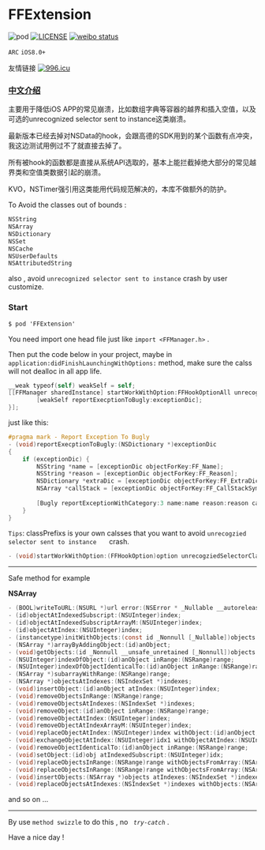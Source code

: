 # FFExtension   

![pod](https://img.shields.io/badge/pod-1.0.7-orange.svg)  [![LICENSE](https://img.shields.io/badge/license-Anti%20996-blue.svg)](https://github.com/996icu/996.ICU/blob/master/LICENSE) [![weibo status](https://img.shields.io/badge/weibo-%40Zombie%E7%AC%AC%E4%B8%83%E7%AB%A0-brightgreen.svg)](https://weibo.com/1247589445)

`ARC`  `iOS8.0+`



友情链接 [![996.icu](https://img.shields.io/badge/link-996.icu-red.svg)](https://996.icu)



### [中文介绍](http://www.zoomfeng.com/blog/ffextension.html)

主要用于降低iOS APP的常见崩溃，比如数组字典等容器的越界和插入空值，以及可选的unrecognized selector sent to instance这类崩溃。

最新版本已经去掉对NSData的hook，会跟高德的SDK用到的某个函数有点冲突，我这边测试用例过不了就直接去掉了。

所有被hook的函数都是直接从系统API选取的，基本上能拦截掉绝大部分的常见越界类和空值类数据引起的崩溃。

KVO，NSTimer强引用这类能用代码规范解决的，本库不做额外的防护。

To Avoid the classes out of bounds :

```objective-c
NSString
NSArray
NSDictionary
NSSet
NSCache
NSUserDefaults
NSAttributedString
```

also , avoid   `unrecognized selector sent to instance`   crash by user customize.





### Start

```objective-c
$ pod 'FFExtension'
```



You need import one head file just like  `import <FFManager.h>`  .

Then put the code below in your project,  maybe in `application:didFinishLaunchingWithOptions:`    method,  make sure the calss will not dealloc in all app life.

```objective-c
__weak typeof(self) weakSelf = self;
[[FFManager sharedInstance] startWorkWithOption:FFHookOptionAll unrecogziedSelectorClassPrefixs:@[@"SSZ"] callBackBlock:^(NSDictionary *exceptionDic) {
        [weakSelf reportExecptionToBugly:exceptionDic];
}];
```



just like this:

```objective-c
#pragma mark - Report Exception To Bugly
- (void)reportExecptionToBugly:(NSDictionary *)exceptionDic
{
    if (exceptionDic) {
        NSString *name = [exceptionDic objectForKey:FF_Name];
        NSString *reason = [exceptionDic objectForKey:FF_Reason];
        NSDictionary *extraDic = [exceptionDic objectForKey:FF_ExtraDic];
        NSArray *callStack = [exceptionDic objectForKey:FF_CallStackSymbols];
        
        [Bugly reportExceptionWithCategory:3 name:name reason:reason callStack:callStack 			extraInfo:extraDic terminateApp:NO];
    }
}
```



`Tips`:  classPrefixs is your own calsses that you want to avoid  `unrecogzied selector sent to instance   ` crash.  

```objective-c
- (void)startWorkWithOption:(FFHookOption)option unrecogziedSelectorClassPrefixs:(NSArray<NSString *> *)classPrefixs callBackBlock:(FFExceptionBlock)block;
```



---



Safe method for example

**NSArray**

```objective-c
- (BOOL)writeToURL:(NSURL *)url error:(NSError * _Nullable __autoreleasing *)error;
- (id)objectAtIndexedSubscript:(NSUInteger)index;
- (id)objectAtIndexedSubscriptArrayM:(NSUInteger)index;
- (id)objectAtIndex:(NSUInteger)index;
- (instancetype)initWithObjects:(const id _Nonnull [_Nullable])objects count:(NSUInteger)cnt;
- (NSArray *)arrayByAddingObject:(id)anObject;
- (void)getObjects:(id _Nonnull __unsafe_unretained [_Nonnull])objects range:(NSRange)range;
- (NSUInteger)indexOfObject:(id)anObject inRange:(NSRange)range;
- (NSUInteger)indexOfObjectIdenticalTo:(id)anObject inRange:(NSRange)range;
- (NSArray *)subarrayWithRange:(NSRange)range;
- (NSArray *)objectsAtIndexes:(NSIndexSet *)indexes;
- (void)insertObject:(id)anObject atIndex:(NSUInteger)index;
- (void)removeObjectsInRange:(NSRange)range;
- (void)removeObjectsAtIndexes:(NSIndexSet *)indexes;
- (void)removeObject:(id)anObject inRange:(NSRange)range;
- (void)removeObjectAtIndex:(NSUInteger)index;
- (void)removeObjectAtIndexArrayM:(NSUInteger)index;
- (void)replaceObjectAtIndex:(NSUInteger)index withObject:(id)anObject;
- (void)exchangeObjectAtIndex:(NSUInteger)idx1 withObjectAtIndex:(NSUInteger)idx2;
- (void)removeObjectIdenticalTo:(id)anObject inRange:(NSRange)range;
- (void)setObject:(id)obj atIndexedSubscript:(NSUInteger)idx;
- (void)replaceObjectsInRange:(NSRange)range withObjectsFromArray:(NSArray *)otherArray;
- (void)replaceObjectsInRange:(NSRange)range withObjectsFromArray:(NSArray *)otherArray range:(NSRange)otherRange;
- (void)insertObjects:(NSArray *)objects atIndexes:(NSIndexSet *)indexes;
- (void)replaceObjectsAtIndexes:(NSIndexSet *)indexes withObjects:(NSArray *)objects;
```

and so on ...



---



By use `method swizzle`  to do this , no  *` try-catch`* .



Have a nice day !